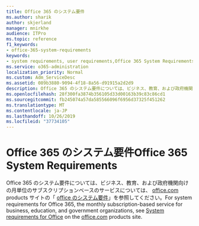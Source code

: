 ```yaml
---
title: Office 365 のシステム要件
ms.author: sharik
author: skjerland
manager: mnirkhe
audience: ITPro
ms.topic: reference
f1_keywords:
- office-365-system-requirements
keywords:
- system requirements, user requirements,Office 365 System Requirements
ms.service: o365-administration
localization_priority: Normal
ms.custom: Adm_ServiceDesc
ms.assetid: 089b3880-9094-4f18-8a56-d91915a2d2d9
description: Office 365 のシステム要件については、ビジネス、教育、および政府機関向けの月単位のサブスクリプションベースのサービスについては、office.com products サイトの「Office のシステム要件」を参照してください。
ms.openlocfilehash: 28f300fa3874b356105d33d00163b39c83c86cd1
ms.sourcegitcommit: fb245074a57da585566096f6956d37325f451262
ms.translationtype: MT
ms.contentlocale: ja-JP
ms.lasthandoff: 10/26/2019
ms.locfileid: "37734105"
---
```

# <a name="office-365-system-requirements"></a><span data-ttu-id="06d6c-104">Office 365 のシステム要件</span><span class="sxs-lookup"><span data-stu-id="06d6c-104">Office 365 System Requirements</span></span>

<span data-ttu-id="06d6c-105">Office 365 のシステム要件については、ビジネス、教育、および政府機関向けの月単位のサブスクリプションベースのサービスについては、 [office.com](https://go.microsoft.com/fwlink/?LinkID=509817&amp;clcid=0x409) products サイトの「 [office のシステム要件](https://go.microsoft.com/fwlink/?LinkID=626095&amp;clcid=0x409)」を参照してください。</span><span class="sxs-lookup"><span data-stu-id="06d6c-105">For system requirements for Office 365, the monthly subscription-based service for business, education, and government organizations, see [System requirements for Office](https://go.microsoft.com/fwlink/?LinkID=626095&amp;clcid=0x409) on the [office.com](https://go.microsoft.com/fwlink/?LinkID=509817&amp;clcid=0x409) products site.</span></span> 
  

